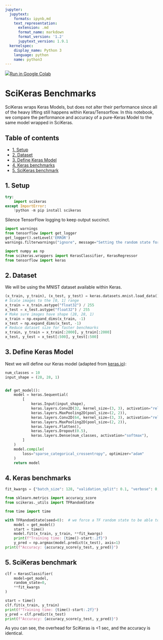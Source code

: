 ```yaml
---
jupyter:
  jupytext:
    formats: ipynb,md
    text_representation:
      extension: .md
      format_name: markdown
      format_version: '1.2'
      jupytext_version: 1.9.1
  kernelspec:
    display_name: Python 3
    language: python
    name: python3
---
```


<!-- #raw -->
<a href="https://colab.research.google.com/github/adriangb/scikeras/blob/docs-deploy/refs/heads/master/notebooks/Benchmarks.ipynb"><img src="https://www.tensorflow.org/images/colab_logo_32px.png">Run in Google Colab</a>
<!-- #endraw -->

# SciKeras Benchmarks

SciKeras wraps Keras Models, but does not alter their performance since all of the heavy lifting still happens within Keras/Tensorflow. In this notebook, we compare the performance and accuracy of a pure-Keras Model to the same model wrapped in SciKeras.

## Table of contents

* [1. Setup](#1.-Setup)
* [2. Dataset](#2.-Dataset)
* [3. Define Keras Model](#3.-Define-Keras-Model)
* [4. Keras benchmarks](#4.-Keras-benchmarks)
* [5. SciKeras benchmark](#5.-SciKeras-benchmark)

## 1. Setup

```python
try:
    import scikeras
except ImportError:
    !python -m pip install scikeras
```

Silence TensorFlow logging to keep output succinct.

```python
import warnings
from tensorflow import get_logger
get_logger().setLevel('ERROR')
warnings.filterwarnings("ignore", message="Setting the random state for TF")
```

```python
import numpy as np
from scikeras.wrappers import KerasClassifier, KerasRegressor
from tensorflow import keras
```

## 2. Dataset

We will be using the MNIST dataset available within Keras.

```python
(x_train, y_train), (x_test, y_test) = keras.datasets.mnist.load_data()
# Scale images to the [0, 1] range
x_train = x_train.astype("float32") / 255
x_test = x_test.astype("float32") / 255
# Make sure images have shape (28, 28, 1)
x_train = np.expand_dims(x_train, -1)
x_test = np.expand_dims(x_test, -1)
# Reduce dataset size for faster benchmarks
x_train, y_train = x_train[:2000], y_train[:2000]
x_test, y_test = x_test[:500], y_test[:500]
```

## 3. Define Keras Model

Next we will define our Keras model (adapted from [keras.io](https://keras.io/examples/vision/mnist_convnet/)):

```python
num_classes = 10
input_shape = (28, 28, 1)


def get_model():
    model = keras.Sequential(
        [
            keras.Input(input_shape),
            keras.layers.Conv2D(32, kernel_size=(3, 3), activation="relu"),
            keras.layers.MaxPooling2D(pool_size=(2, 2)),
            keras.layers.Conv2D(64, kernel_size=(3, 3), activation="relu"),
            keras.layers.MaxPooling2D(pool_size=(2, 2)),
            keras.layers.Flatten(),
            keras.layers.Dropout(0.5),
            keras.layers.Dense(num_classes, activation="softmax"),
        ]
    )
    model.compile(
        loss="sparse_categorical_crossentropy", optimizer="adam"
    )
    return model
```

## 4. Keras benchmarks

```python
fit_kwargs = {"batch_size": 128, "validation_split": 0.1, "verbose": 0, "epochs": 5}
```

```python
from sklearn.metrics import accuracy_score
from scikeras._utils import TFRandomState
```

```python
from time import time

with TFRandomState(seed=0):  # we force a TF random state to be able to compare accuracy
    model = get_model()
    start = time()
    model.fit(x_train, y_train, **fit_kwargs)
    print(f"Training time: {time()-start:.2f}")
    y_pred = np.argmax(model.predict(x_test), axis=1)
print(f"Accuracy: {accuracy_score(y_test, y_pred)}")
```

## 5. SciKeras benchmark

```python
clf = KerasClassifier(
    model=get_model,
    random_state=0,
    **fit_kwargs
)
```

```python
start = time()
clf.fit(x_train, y_train)
print(f"Training time: {time()-start:.2f}")
y_pred = clf.predict(x_test)
print(f"Accuracy: {accuracy_score(y_test, y_pred)}")
```

As you can see, the overhead for SciKeras is <1 sec, and the accuracy is identical.
